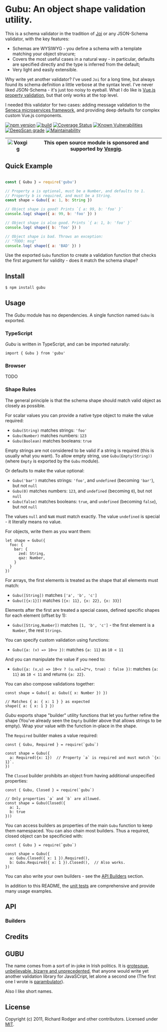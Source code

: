 # Gubu: An object shape validation utility.

This is a schema validator in the tradition of [Joi](https://joi.dev) or any JSON-Schema validator, with the key features:
* Schemas are WYSIWYG - you define a schema with a template matching your object strucure;
* Covers the most useful cases in a natural way - in particular, defaults are specified directly and the type is inferred from the default;
* Very light and easily extensible.

Why write yet another validator? I've used `Joi` for a long time, but
always found its schema definition a little verbose at the syntax
level. I've never liked JSON-Schema - it's just too noisy to
eyeball. What I do like is [Vue.js property
validation](https://vuejs.org/v2/guide/components-props.html#Prop-Validation),
but that only works at the top level.

I needed this validator for two cases: adding message validation to
the [Seneca microservices framework](https://senecajs.org), and
providing deep defaults for complex custom Vue.js components.


[![npm version](https://img.shields.io/npm/v/gubu.svg)](https://npmjs.com/package/gubu)
[![build](https://github.com/rjrodger/gubu/actions/workflows/build.yml/badge.svg)](https://github.com/rjrodger/gubu/actions/workflows/build.yml)
[![Coverage Status](https://coveralls.io/repos/github/rjrodger/gubu/badge.svg?branch=main)](https://coveralls.io/github/rjrodger/gubu?branch=main)
[![Known Vulnerabilities](https://snyk.io/test/github/rjrodger/gubu/badge.svg)](https://snyk.io/test/github/rjrodger/gubu)
[![DeepScan grade](https://deepscan.io/api/teams/5016/projects/19459/branches/505694/badge/grade.svg)](https://deepscan.io/dashboard#view=project&tid=5016&pid=19459&bid=505694)
[![Maintainability](https://api.codeclimate.com/v1/badges/ee603417bbb953d35ebe/maintainability)](https://codeclimate.com/github/rjrodger/gubu/maintainability)

| ![Voxgig](https://www.voxgig.com/res/img/vgt01r.png) | This open source module is sponsored and supported by [Voxgig](https://www.voxgig.com). |
|---|---|


## Quick Example


```js

const { Gubu } = require('gubu')

// Property a is optional, must be a Number, and defaults to 1.
// Property b is required, and must be a String.
const shape = Gubu({ a: 1, b: String })

// Object shape is good! Prints `{ a: 99, b: 'foo' }`
console.log( shape({ a: 99, b: 'foo' }) )

// Object shape is also good. Prints `{ a: 1, b: 'foo' }`
console.log( shape({ b: 'foo' }) )

// Object shape is bad. Throws an exception:
// "TODO: msg"
console.log( shape({ a: 'BAD' }) )

```

Use the exported `Gubu` function to create a validation function that
checks the first argument for validity - does it match the schema shape?


## Install

```sh
$ npm install gubu
```


## Usage

The *Gubu* module has no dependencies. A single function named `Gubu` is exported.


### TypeScript

*Gubu* is written in TypeScript, and can be imported naturally:

```
import { Gubu } from 'gubu' 
```


### Browser

TODO


### Shape Rules

The general principle is that the schema shape should match valid
object as closely as possible.

For scalar values you can provide a native type object to make the value required:
* `Gubu(String)` matches strings: `'foo'`
* `Gubu(Number)` matches numbers: `123`
* `Gubu(Boolean)` matches booleans: `true`

Empty strings are not considered to be valid if a string is required
(this is usually what you want). To allow empty string, use
`Gubu(Empty(String))` (where `Empty` is exported by the `Gubu` module).

Or defaults to make the value optional:
* `Gubu('bar')` matches strings: `'foo'`, and `undefined` (becoming `'bar'`), but not `null`
* `Gubu(0)` matches numbers: `123`, and `undefined` (becoming `0`), but not `null`
* `Gubu(false)` matches booleans: `true`, and `undefined` (becoming `false`), but not `null`

The values `null` and `NaN` must match exactly. The value `undefined`
is special - it literally means no value.

For objects, write them as you want them:

```
let shape = Gubu({
  foo: {
    bar: {
      zed: String,
      qaz: Number,
    }
  }
})
```

For arrays, the first elements is treated as the shape that all elements must match:

* `Gubu([String])` matches `['a', 'b', 'c']`
* `Gubu([{x:1}])` matches `[{x: 11}, {x: 22}, {x: 33}]`


Elements after the first are treated a special cases, defined specific
shapes for each element (offset by 1):

* `Gubu([String,Number])` matches `[1, 'b', 'c']` - the first element is a `Number`, the rest `Strings`.


You can specify custom validation using functions:

* `Gubu({a: (v) => 10<v })`: matches `{a: 11}` as `10 < 11`

And you can manipulate the value if you need to:

* `Gubu({a: (v,u) => 10<v ? (u.val=2*v, true) : false })`: matches `{a: 11}` as `10 < 11` and returns `{a: 22}`.


You can also compose validations together:

```
const shape = Gubu({ a: Gubu({ x: Number }) })

// Matches { a: { x: 1 } } as expected
shape({ a: { x: 1 } })
```


*Gubu* exports shape "builder" utility functions that let you further
refine the shape (You've already seen the `Empty` builder above that
allows strings to be empty). Wrap your value with the function
in-place in the shape.


The `Required` builder makes a value required:

```
const { Gubu, Required } = require(`gubu`)

const shape = Gubu({
  a: Required({x: 1})  // Property `a` is required and must match `{x: 1}`.
})
```


The `Closed` builder prohibits an object from having additional unspecified properties:

```
const { Gubu, Closed } = require(`gubu`)

// Only properties `a` and `b` are allowed.
const shape = Gubu(Closed({
  a: 1,
  b: true
}))
```

You can access builders as properties of the main `Gubu` function to
keep them namespaced. You can also chain most builders. Thus a
required, closed object can be specificied with:


```
const { Gubu } = require(`gubu`)

const shape = Gubu({
  a: Gubu.Closed({ x: 1 }).Required(),
  b: Gubu.Required({ x: 1 }).Closed(),  // Also works.
})
```

You can also write your own builders - see the [API Builders](#builders) section.


In addition to this README, the [unit tests](lib/gubu.test.ts) are
comprehensive and provide many usage examples.


## API


### Builders



## Credits


## GUBU

The name comes from a sort of in-joke in Irish politics. It is
[grotesque, unbelievable, bizarre and
unprecedented](https://en.wikipedia.org/wiki/GUBU), that anyone would
write yet another validation library for JavaSCript, let alone a
second one (The first one I wrote is
[parambulator](https://github.com/rjrodger/parambulator)).

Also I like short names.


## License
Copyright (c) 2011, Richard Rodger and other contributors.
Licensed under [MIT][].

[MIT]: ./LICENSE

